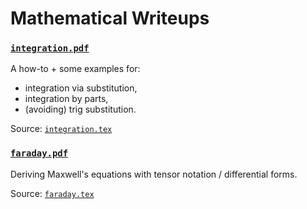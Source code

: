 # Mathematical Writeups

### [`integration.pdf`](https://github.com/komplexchemie/writeups/blob/main/integration.pdf)

A how-to + some examples for:
* integration via substitution,
* integration by parts,
* (avoiding) trig substitution.

Source: [`integration.tex`](https://github.com/komplexchemie/writeups/blob/main/integration.tex)

### [`faraday.pdf`](https://github.com/komplexchemie/writeups/blob/main/faraday.pdf)

Deriving Maxwell's equations with tensor notation / differential forms.

Source: [`faraday.tex`](https://github.com/komplexchemie/writeups/blob/main/faraday.tex)
